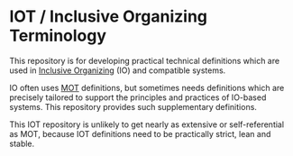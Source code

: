# IOT / Inclusive Organizing Terminology
This repository is for developing practical technical definitions which are used in [Inclusive Organizing](https://docs.google.com/document/d/1_KwMbdghVVv1FODuy21QsXXXHsAKTLGc0YGT64oh0mg/edit?usp=sharing) (IO) and compatible systems.  

IO often uses [MOT](https://github.com/gcassel/Modular-Organizing-Terminology) definitions, but sometimes needs definitions which are precisely tailored to support the principles and practices of IO-based systems.  This repository provides such supplementary definitions.

This IOT repository is unlikely to get nearly as extensive or self-referential as MOT, because IOT definitions need to be practically strict, lean and stable.
